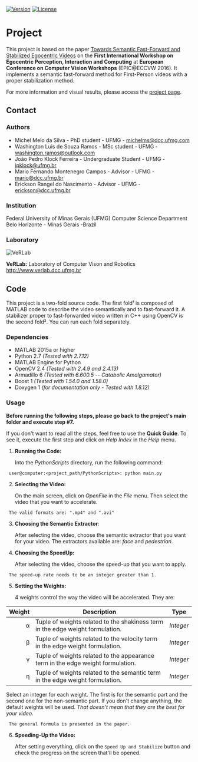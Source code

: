 
[![Version](https://img.shields.io/badge/version-1.0-brightgreen.svg)](http://www.verlab.dcc.ufmg.br/fast-forward-video-based-on-semantic-extraction/#ECCVW2016)
[![License](https://img.shields.io/badge/license-GPL--3.0-blue.svg)](LICENSE)

# Project #

This project is based on the paper [Towards Semantic Fast-Forward and Stabilized Egocentric Videos](http://www.verlab.dcc.ufmg.br/semantic-hyperlapse/papers/Final_Draft_ECCVW_2016_Towards_Semantic_Fast_Forward_and_Stabilied_Egocentric_Videos.pdf) on the **First International Workshop on Egocentric Perception, Interaction and Computing** at **European Conference on Computer Vision Workshops** (EPIC@ECCVW 2016). It implements a semantic fast-forward method for First-Person videos with a proper stabilization method.

For more information and visual results, please access the [project page](http://www.verlab.dcc.ufmg.br/fast-forward-video-based-on-semantic-extraction).

## Contact ## 

### Authors ###

* Michel Melo da Silva - PhD student - UFMG - michelms@dcc.ufmg.com
* Washington Luis de Souza Ramos - MSc student - UFMG - washington.ramos@outlook.com
* João Pedro Klock Ferreira - Undergraduate Student - UFMG - jpklock@ufmg.br
* Mario Fernando Montenegro Campos - Advisor - UFMG - mario@dcc.ufmg.br
* Erickson Rangel do Nascimento - Advisor - UFMG - erickson@dcc.ufmg.br

### Institution ###

Federal University of Minas Gerais (UFMG)
Computer Science Department
Belo Horizonte - Minas Gerais -Brazil

### Laboratory ###

![VeRLab](https://www.dcc.ufmg.br/dcc/sites/default/files/public/verlab-logo.png)

**VeRLab:** Laboratory of Computer Vison and Robotics
http://www.verlab.dcc.ufmg.br

## Code ##

This project is a two-fold source code. The first fold¹ is composed of MATLAB code to describe the video semantically and to fast-forward it. A stabilizer proper to fast-forwarded video written in C++ using OpenCV is the second fold². You can run each fold separately.

### Dependencies ###

* MATLAB 2015a or higher
* Python 2.7 _(Tested with 2.7.12)_
* MATLAB Engine for Python
* OpenCV 2.4 _(Tested with 2.4.9 and 2.4.13)_
* Armadillo 6 _(Tested with 6.600.5 -- Catabolic Amalgamator)_
* Boost 1 _(Tested with 1.54.0 and 1.58.0)_
* Doxygen 1 _(for documentation only - Tested with 1.8.12)_

### Usage ###

**Before running the following steps, please go back to the project's main folder and execute step #7.**

If you don't want to read all the steps, feel free to use the **Quick Guide**. To see it, execute the first step and click on *Help Index* in the *Help* menu.

1.  **Running the Code:**

	Into the _PythonScripts_ directory, run the following command:
```
 user@computer:<project_path/PythonScripts>: python main.py
```

2. **Selecting the Video:**
	
	On the main screen, click on *OpenFile* in the *File* menu. Then select the video that you want to accelerate.
```
 The valid formats are: ".mp4" and ".avi"
```

3. **Choosing the Semantic Extractor**:

	After selecting the video, choose the semantic extractor that you want for your video. The extractors available are: _face_ and _pedestrian_.

4. **Choosing the SpeedUp:**

	After selecting the video, choose the speed-up that you want to apply.
```
 The speed-up rate needs to be an integer greater than 1.
```

5. **Setting the Weights:**

    4 weights control the way the video will be accelerated. They are:
	
| Weight | Description | Type | 			
|--------:|-------------|------|
| &alpha; | Tuple of weights related to the shakiness term in the edge weight formulation. | _Integer_ |
| &beta; | Tuple of weights related to the velocity term in the edge weight formulation. | _Integer_ |
| &gamma; | Tuple of weights related to the appearance term in the edge weight formulation. | _Integer_ |
| &eta; | Tuple of weights related to the semantic term in the edge weight formulation. | _Integer_ |
	
Select an integer for each weight. The first is for the semantic part and the second one for the non-semantic part. If you don't change anything, the default weights will be used. _That doesn't mean that they are the best for your video._

```
 The general formula is presented in the paper.
```

6. **Speeding-Up the Video:**
	
	After setting everything, click on the `Speed Up and Stabilize` button and check the progress on the screen that'll be opened.